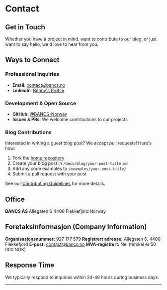 # Contact

## Get in Touch

Whether you have a project in mind, want to contribute to our blog, or just want to say hello, we'd love to hear from you.

## Ways to Connect

### Professional Inquiries
- **Email**: [contact@bancs.no](mailto:contact@bancs.no)
- **LinkedIn**: [Benny's Profile](https://linkedin.com/in/virtueme)

### Development & Open Source
- **GitHub**: [@BANCS-Norway](https://github.com/BANCS-Norway)
- **Issues & PRs**: We welcome contributions to our projects

### Blog Contributions

Interested in writing a guest blog post? We accept pull requests! Here's how:

1. Fork the [home repository](https://github.com/BANCS-Norway/home)
2. Create your blog post in `/docs/blog/your-post-title.md`
3. Add any code examples to `/examples/your-post-title/`
4. Submit a pull request with your post

See our [Contributing Guidelines](https://github.com/BANCS-Norway/home/blob/main/CONTRIBUTING.md) for more details.

## Office

**BANCS AS**
Allegaten 6
4400 Flekkefjord
Norway

## Foretaksinformasjon (Company Information)

**Organisasjonsnummer:** 927 177 579
**Registrert adresse:** Allegaten 6, 4400 Flekkefjord
**E-post:** contact@bancs.no
**MVA-registrert:** Nei (terskel er 50 000 NOK)

## Response Time

We typically respond to inquiries within 24-48 hours during business days.

---

<GradientCTA
  heading="Let's Build Something Great Together"
  description="Ready to discuss your project or explore how we can work together? Get in touch and let's start the conversation."
  buttonAriaLabel="Send email to BANCS at contact@bancs.no"
  buttonTitle="Send us an email to discuss your project"
/>

